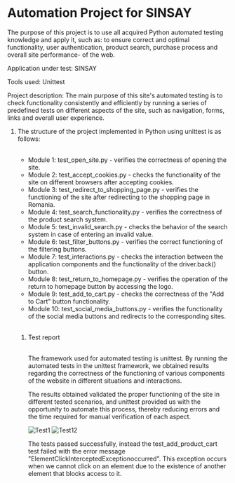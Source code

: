 <h1>Automation Project for SINSAY</h1>

The purpose of this project is to use all acquired Python automated testing knowledge and apply it, such as: to ensure correct and optimal functionality, user authentication, product search, purchase process and overall site performance- of the web.

Application under test: SINSAY

Tools used: Unittest

Project description: The main purpose of this site's automated testing is to check functionality consistently and efficiently by running a series of predefined tests on different aspects of the site, such as navigation, forms, links and overall user experience.

<ol>
<li> The structure of the project implemented in Python using unittest is as follows: </li>
<br>

<ul>
  <li> Module 1: test_open_site.py - verifies the correctness of opening the site. </li>
  <li> Module 2: test_accept_cookies.py - checks the functionality of the site on different browsers after accepting cookies. </li>
  <li> Module 3: test_redirect_to_shopping_page.py - verifies the functioning of the site after redirecting to the shopping page in Romania. </li>
  <li> Module 4: test_search_functionality.py - verifies the correctness of the product search system. </li>
  <li> Module 5: test_invalid_search.py - checks the behavior of the search system in case of entering an invalid value. </li>
  <li> Module 6: test_filter_buttons.py - verifies the correct functioning of the filtering buttons. </li>
  <li> Module 7: test_interactions.py - checks the interaction between the application components and the functionality of the driver.back() button. </li>
  <li> Module 8: test_return_to_homepage.py - verifies the operation of the return to homepage button by accessing the logo. </li>
  <li> Module 9: test_add_to_cart.py - checks the correctness of the "Add to Cart" button functionality.</li>
  <li> Module 10: test_social_media_buttons.py - verifies the functionality of the social media buttons and redirects to the corresponding sites.</li>
</ul><br>

<ol>
<li> Test report </li>
<br>  
  
The framework used for automated testing is unittest. By running the automated tests in the unittest framework, we obtained results regarding the correctness of the functioning of various components of the website in different situations and interactions.


The results obtained validated the proper functioning of the site in different tested scenarios, and unittest provided us with the opportunity to automate this process, thereby reducing errors and the time required for manual verification of each aspect.

![Test1](https://github.com/AndreiMihaiC/Unittest/assets/120325527/fda7aabc-3830-4705-a001-773a65c029d6)
![Test12](https://github.com/AndreiMihaiC/Unittest/assets/120325527/2783bcac-dab5-4f0e-98c1-d4e7f7288d0c)

The tests passed successfully, instead the test_add_product_cart test failed with the error message "ElementClickInterceptedExceptionoccurred". This exception occurs when we cannot click on an element due to the existence of another element that blocks access to it.


